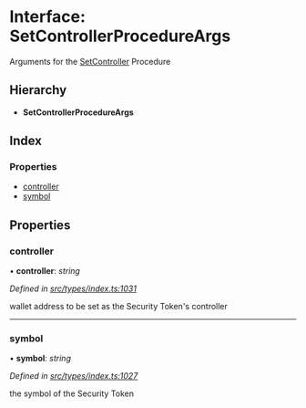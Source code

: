 # Interface: SetControllerProcedureArgs

Arguments for the [SetController](../enums/_types_index_.proceduretype.md#setcontroller) Procedure

## Hierarchy

* **SetControllerProcedureArgs**

## Index

### Properties

* [controller](_types_index_.setcontrollerprocedureargs.md#controller)
* [symbol](_types_index_.setcontrollerprocedureargs.md#symbol)

## Properties

###  controller

• **controller**: *string*

*Defined in [src/types/index.ts:1031](https://github.com/PolymathNetwork/polymath-sdk/blob/45453ad/src/types/index.ts#L1031)*

wallet address to be set as the Security Token's controller

___

###  symbol

• **symbol**: *string*

*Defined in [src/types/index.ts:1027](https://github.com/PolymathNetwork/polymath-sdk/blob/45453ad/src/types/index.ts#L1027)*

the symbol of the Security Token
